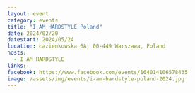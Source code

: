 ```yaml
---
layout: event
category: events
title: "I AM HARDSTYLE Poland"
date: 2024/02/20
datestart: 2024/05/24
location: Łazienkowska 6A, 00-449 Warszawa, Poland
hosts:
  - I AM HARDSTYLE
links:
facebook: https://www.facebook.com/events/164014106578435
image: /assets/img/events/i-am-hardstyle-poland-2024.jpg
---
```

